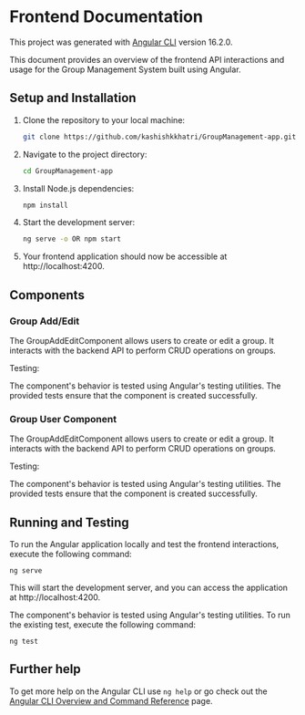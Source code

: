 # Frontend Documentation

This project was generated with [Angular CLI](https://github.com/angular/angular-cli) version 16.2.0.

This document provides an overview of the frontend API interactions and usage for the Group Management System built using Angular.

## Setup and Installation

1. Clone the repository to your local machine:

   ```bash
   git clone https://github.com/kashishkkhatri/GroupManagement-app.git
2. Navigate to the project directory:

    ```bash
    cd GroupManagement-app
3. Install Node.js dependencies:
    
    ```bash
    npm install
4. Start the development server:
 
    ```bash
    ng serve -o OR npm start
5. Your frontend application should now be accessible at http://localhost:4200.
## Components
### Group Add/Edit
The GroupAddEditComponent allows users to create or edit a group. It interacts with the backend API to perform CRUD operations on groups.

Testing:

The component's behavior is tested using Angular's testing utilities. The provided tests ensure that the component is created successfully.

### Group User Component

The GroupAddEditComponent allows users to create or edit a group. It interacts with the backend API to perform CRUD operations on groups.

Testing:

The component's behavior is tested using Angular's testing utilities. The provided tests ensure that the component is created successfully.

## Running and Testing

To run the Angular application locally and test the frontend interactions, execute the following command:

    ng serve

This will start the development server, and you can access the application at http://localhost:4200.

The component's behavior is tested using Angular's testing utilities. To run the existing test, execute the following command: 

    ng test

## Further help

To get more help on the Angular CLI use `ng help` or go check out the [Angular CLI Overview and Command Reference](https://angular.io/cli) page.
